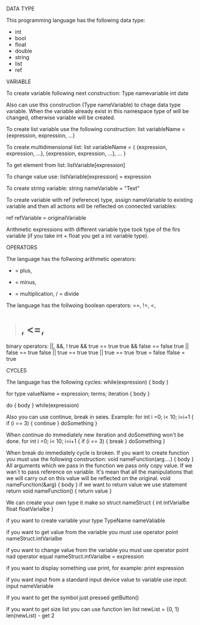 DATA TYPE

This programming language has the following data type:
- int
- bool
- float
- double
- string
- list
- ref

VARIABLE

To create variable following next construction:
Type namevariable 
int date

Also can use this construction (Type nameVariable) to chage data type variable. When the variable already exist in this namespace type of will be changed, 
otherwise variable will be created.

To create list variable use the following construction:
list variableName = {expression, expression, ...}

To create multidimensional list:
list variableName = 
{
{expression, expression, ...},
{expression, expression, ...},
...
}

To get element from list:
listVariable[expression]

To change value use: 
listVariable[expression] = expression

To create string variable:
string nameVariable = "Text"

To create variable with ref (reference) type, assign nameVariable to existing variable and then all actions will be reflected on connected variables:

ref refVariable = originalVariable

Arithmetic expressions with different variable type took type of the firs variable (if you take int + float you get a int variable type).

OPERATORS

The language has the follwoing arithmetic operators:
+ = plus,
- = minus,
* = multiplication,
/ = divide

The language has the follwoing boolean operators:
==,
!=,
<,
>,
<=,
>=

binary operators:
||,
&&,
!
true && true == true
true && false == false
true || false == true
false || true == true
true || true == true
!true = false
!false = true

CYCLES

The language has the following cycles:
while(expression)
{
body
}

for type valueName = expression; terms; iteration
{
body
}

do
{
  body
} while(expression)

Also you can use continue, break in seies. Example:
for int i =0; i< 10; i=i+1
{
  if (i == 3)
  {
      continue
  }
  doSomething
}

When continue do immediately new iteration and doSomething won't be done.
for int i =0; i< 10; i=i+1
{
  if (i == 3)
  {
      break
  }
  doSomething
}

When break do immediately cycle is broken.
If you want to create function you must use the following construction:
void nameFunction(arg....)
{
  body
}
All arguments which we pass in the function we pass only copy value.
If we wan`t to pass reference on variable. 
It's mean that all the manipulations that we will carry out on this value will be reflected on the original.
void nameFunction(&arg)
{
  body
}
if we want to return value we use statement return 
void nameFunction()
{
    return value
}

We can create your own type it make so
struct nameStruct
{
  int intVarialbe
  float floatVarialbe
}

if you want to create variable your type
TypeName nameValiable

if you want to get value from the variable you must use operator point nameStruct.intVarialbe

if you want to change value from the variable you must use operator point nad operator equal
nameStruct.intVarialbe = expression

if you want to display something use print, for example:
print expression

if you want input from a standard input device value to variable use input:
input nameVariable

If you want to get the symbol just pressed
getButton()

If you want to get size list you can use function len
list newList = {0, 1}
len(newList) - get 2





